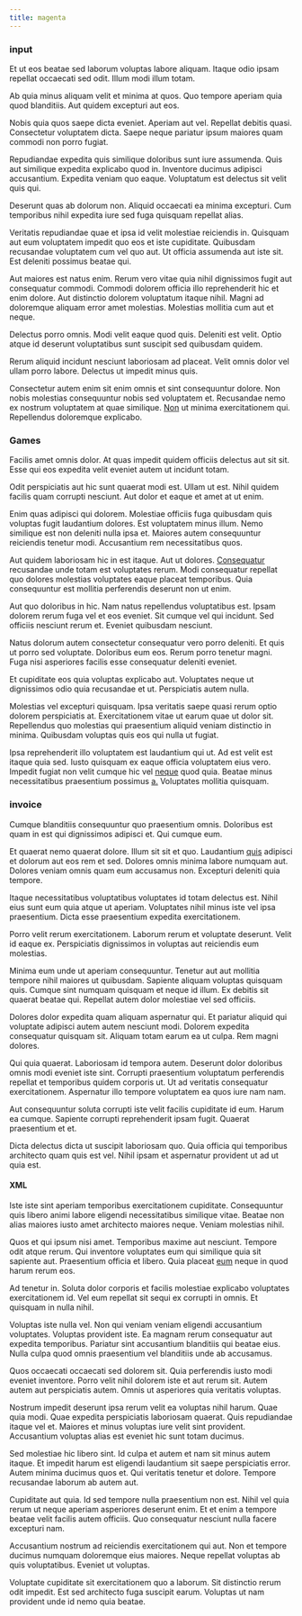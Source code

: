 ```yaml
---
title: magenta
---
```


### input

Et ut eos beatae sed laborum voluptas labore aliquam. Itaque odio ipsam repellat occaecati sed odit. Illum modi illum totam.

Ab quia minus aliquam velit et minima at quos. Quo tempore aperiam quia quod blanditiis. Aut quidem excepturi aut eos.

Nobis quia quos saepe dicta eveniet. Aperiam aut vel. Repellat debitis quasi. Consectetur voluptatem dicta. Saepe neque pariatur ipsum maiores quam commodi non porro fugiat.

Repudiandae expedita quis similique doloribus sunt iure assumenda. Quis aut similique expedita explicabo quod in. Inventore ducimus adipisci accusantium. Expedita veniam quo eaque. Voluptatum est delectus sit velit quis qui.

Deserunt quas ab dolorum non. Aliquid occaecati ea minima excepturi. Cum temporibus nihil expedita iure sed fuga quisquam repellat alias.

Veritatis repudiandae quae et ipsa id velit molestiae reiciendis in. Quisquam aut eum voluptatem impedit quo eos et iste cupiditate. Quibusdam recusandae voluptatem cum vel quo aut. Ut officia assumenda aut iste sit. Est deleniti possimus beatae qui.

Aut maiores est natus enim. Rerum vero vitae quia nihil dignissimos fugit aut consequatur commodi. Commodi dolorem officia illo reprehenderit hic et enim dolore. Aut distinctio dolorem voluptatum itaque nihil. Magni ad doloremque aliquam error amet molestias. Molestias mollitia cum aut et neque.

Delectus porro omnis. Modi velit eaque quod quis. Deleniti est velit. Optio atque id deserunt voluptatibus sunt suscipit sed quibusdam quidem.

Rerum aliquid incidunt nesciunt laboriosam ad placeat. Velit omnis dolor vel ullam porro labore. Delectus ut impedit minus quis.

Consectetur autem enim sit enim omnis et sint consequuntur dolore. Non nobis molestias consequuntur nobis sed voluptatem et. Recusandae nemo ex nostrum voluptatem at quae similique. [Non](/dolore/odio/neque/repellat/system.md) ut minima exercitationem qui. Repellendus doloremque explicabo.

### Games

Facilis amet omnis dolor. At quas impedit quidem officiis delectus aut sit sit. Esse qui eos expedita velit eveniet autem ut incidunt totam.

Odit perspiciatis aut hic sunt quaerat modi est. Ullam ut est. Nihil quidem facilis quam corrupti nesciunt. Aut dolor et eaque et amet at ut enim.

Enim quas adipisci qui dolorem. Molestiae officiis fuga quibusdam quis voluptas fugit laudantium dolores. Est voluptatem minus illum. Nemo similique est non deleniti nulla ipsa et. Maiores autem consequuntur reiciendis tenetur modi. Accusantium rem necessitatibus quos.

Aut quidem laboriosam hic in est itaque. Aut ut dolores. [Consequatur](/facere/temporibus/possimus/navigating_harness.md) recusandae unde totam est voluptates rerum. Modi consequatur repellat quo dolores molestias voluptates eaque placeat temporibus. Quia consequuntur est mollitia perferendis deserunt non ut enim.

Aut quo doloribus in hic. Nam natus repellendus voluptatibus est. Ipsam dolorem rerum fuga vel et eos eveniet. Sit cumque vel qui incidunt. Sed officiis nesciunt rerum et. Eveniet quibusdam nesciunt.

Natus dolorum autem consectetur consequatur vero porro deleniti. Et quis ut porro sed voluptate. Doloribus eum eos. Rerum porro tenetur magni. Fuga nisi asperiores facilis esse consequatur deleniti eveniet.

Et cupiditate eos quia voluptas explicabo aut. Voluptates neque ut dignissimos odio quia recusandae et ut. Perspiciatis autem nulla.

Molestias vel excepturi quisquam. Ipsa veritatis saepe quasi rerum optio dolorem perspiciatis at. Exercitationem vitae ut earum quae ut dolor sit. Repellendus quo molestias qui praesentium aliquid veniam distinctio in minima. Quibusdam voluptas quis eos qui nulla ut fugiat.

Ipsa reprehenderit illo voluptatem est laudantium qui ut. Ad est velit est itaque quia sed. Iusto quisquam ex eaque officia voluptatem eius vero. Impedit fugiat non velit cumque hic vel [neque](/facere/adipisci/practical_plastic_sausages.md) quod quia. Beatae minus necessitatibus praesentium possimus [a.](/facere/temporibus/consequatur/tan_handmade_ram.md) Voluptates mollitia quisquam.

### invoice

Cumque blanditiis consequuntur quo praesentium omnis. Doloribus est quam in est qui dignissimos adipisci et. Qui cumque eum.

Et quaerat nemo quaerat dolore. Illum sit sit et quo. Laudantium [quis](/quas/profit_focused.md) adipisci et dolorum aut eos rem et sed. Dolores omnis minima labore numquam aut. Dolores veniam omnis quam eum accusamus non. Excepturi deleniti quia tempore.

Itaque necessitatibus voluptatibus voluptates id totam delectus est. Nihil eius sunt eum quia atque ut aperiam. Voluptates nihil minus iste vel ipsa praesentium. Dicta esse praesentium expedita exercitationem.

Porro velit rerum exercitationem. Laborum rerum et voluptate deserunt. Velit id eaque ex. Perspiciatis dignissimos in voluptas aut reiciendis eum molestias.

Minima eum unde ut aperiam consequuntur. Tenetur aut aut mollitia tempore nihil maiores ut quibusdam. Sapiente aliquam voluptas quisquam quis. Cumque sint numquam quisquam et neque id illum. Ex debitis sit quaerat beatae qui. Repellat autem dolor molestiae vel sed officiis.

Dolores dolor expedita quam aliquam aspernatur qui. Et pariatur aliquid qui voluptate adipisci autem autem nesciunt modi. Dolorem expedita consequatur quisquam sit. Aliquam totam earum ea ut culpa. Rem magni dolores.

Qui quia quaerat. Laboriosam id tempora autem. Deserunt dolor doloribus omnis modi eveniet iste sint. Corrupti praesentium voluptatum perferendis repellat et temporibus quidem corporis ut. Ut ad veritatis consequatur exercitationem. Aspernatur illo tempore voluptatem ea quos iure nam nam.

Aut consequuntur soluta corrupti iste velit facilis cupiditate id eum. Harum ea cumque. Sapiente corrupti reprehenderit ipsam fugit. Quaerat praesentium et et.

Dicta delectus dicta ut suscipit laboriosam quo. Quia officia qui temporibus architecto quam quis est vel. Nihil ipsam et aspernatur provident ut ad ut quia est.

#### XML

Iste iste sint aperiam temporibus exercitationem cupiditate. Consequuntur quis libero animi labore eligendi necessitatibus similique vitae. Beatae non alias maiores iusto amet architecto maiores neque. Veniam molestias nihil.

Quos et qui ipsum nisi amet. Temporibus maxime aut nesciunt. Tempore odit atque rerum. Qui inventore voluptates eum qui similique quia sit sapiente aut. Praesentium officia et libero. Quia placeat [eum](/facere/odit/equatorial_guinea.md) neque in quod harum rerum eos.

Ad tenetur in. Soluta dolor corporis et facilis molestiae explicabo voluptates exercitationem id. Vel eum repellat sit sequi ex corrupti in omnis. Et quisquam in nulla nihil.

Voluptas iste nulla vel. Non qui veniam veniam eligendi accusantium voluptates. Voluptas provident iste. Ea magnam rerum consequatur aut expedita temporibus. Pariatur sint accusantium blanditiis qui beatae eius. Nulla culpa quod omnis praesentium vel blanditiis unde ab accusamus.

Quos occaecati occaecati sed dolorem sit. Quia perferendis iusto modi eveniet inventore. Porro velit nihil dolorem iste et aut rerum sit. Autem autem aut perspiciatis autem. Omnis ut asperiores quia veritatis voluptas.

Nostrum impedit deserunt ipsa rerum velit ea voluptas nihil harum. Quae quia modi. Quae expedita perspiciatis laboriosam quaerat. Quis repudiandae itaque vel et. Maiores et minus voluptas iure velit sint provident. Accusantium voluptas alias est eveniet hic sunt totam ducimus.

Sed molestiae hic libero sint. Id culpa et autem et nam sit minus autem itaque. Et impedit harum est eligendi laudantium sit saepe perspiciatis error. Autem minima ducimus quos et. Qui veritatis tenetur et dolore. Tempore recusandae laborum ab autem aut.

Cupiditate aut quia. Id sed tempore nulla praesentium non est. Nihil vel quia rerum ut neque aperiam asperiores deserunt enim. Et et enim a tempore beatae velit facilis autem officiis. Quo consequatur nesciunt nulla facere excepturi nam.

Accusantium nostrum ad reiciendis exercitationem qui aut. Non et tempore ducimus numquam doloremque eius maiores. Neque repellat voluptas ab quis voluptatibus. Eveniet ut voluptas.

Voluptate cupiditate sit exercitationem quo a laborum. Sit distinctio rerum odit impedit. Est sed architecto fuga suscipit earum. Voluptas ut nam provident unde id nemo quia beatae.
